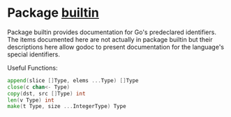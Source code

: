 # Package [builtin](https://pkg.go.dev/builtin)
Package builtin provides documentation for Go's predeclared identifiers.  
The items documented here are not actually in package builtin but their descriptions here allow godoc to present documentation for the language's special identifiers.

Useful Functions:  
```go
append(slice []Type, elems ...Type) []Type
close(c chan<- Type)
copy(dst, src []Type) int
len(v Type) int
make(t Type, size ...IntegerType) Type
```